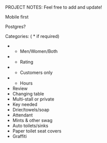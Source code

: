 PROJECT NOTES:
  Feel free to add and update!


Mobile first

Postgres?

Categories: ( * if required)
- * Men/Women/Both
- * Rating
- * Customers only
- * Hours
- Review
- Changing table
- Multi-stall or private
- Key needed
- Drier/towels/soap
- Attendant
- Mints & other swag
- Auto toilets/sinks
- Paper toilet seat covers
- Graffiti 
